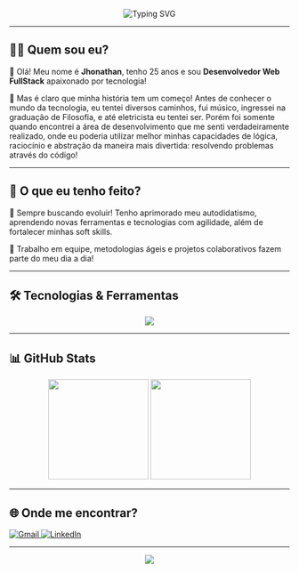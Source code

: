 <p align="center">
  <img src="https://readme-typing-svg.demolab.com?font=Fira+Code&size=28&pause=1000&color=F7DF1E&center=true&vCenter=true&width=900&lines=Seja+bem-vindo+ao+meu+perfil!;Desenvolvedor+Web+FullStack+%F0%9F%92%BB;JavaScript+%7C+Ruby+%7C+TypeScript+%7C+React+%7C+Node.js" alt="Typing SVG" />
</p>

---

## 👨‍💻 Quem sou eu?

<div id="perfil" align="left">
  <p>👋 Olá! Meu nome é <b>Jhonathan</b>, tenho 25 anos e sou <b>Desenvolvedor Web FullStack</b> apaixonado por tecnologia!</p>
  <p>🎸 Mas é claro que minha história tem um começo! Antes de conhecer o mundo da tecnologia, eu tentei diversos caminhos, fui músico, ingressei na graduação de Filosofia, e até eletricista eu tentei ser. Porém foi somente quando encontrei a área de desenvolvimento que me senti verdadeiramente realizado, onde eu poderia utilizar melhor minhas capacidades de lógica, raciocínio e abstração da maneira mais divertida: resolvendo problemas através do código!</p>
</div>

---

## 🚀 O que eu tenho feito?

<div align="left">
  <p>🧠 Sempre buscando evoluir! Tenho aprimorado meu autodidatismo, aprendendo novas ferramentas e tecnologias com agilidade, além de fortalecer minhas soft skills.</p>
  <p>🤝 Trabalho em equipe, metodologias ágeis e projetos colaborativos fazem parte do meu dia a dia!</p>
</div>

---

## 🛠️ Tecnologias & Ferramentas

<div align="center">
  <img src="https://skillicons.dev/icons?i=js,ts,ruby,rails,react,reactnative,nodejs,html,css,postgres,mongodb,prisma,jest,nestjs,express,postman,linux,vercel,render,swagger,insomnia,notion,trello,eslint,prettier,vite,npm,axios,babel" />
</div>

---

## 📊 GitHub Stats

<div align="center">
  <img height="180em" src="https://github-readme-stats.vercel.app/api?username=csjhonathan&show_icons=true&theme=dracula&include_all_commits=true&count_private=true"/>
  <img height="180em" src="https://github-readme-stats.vercel.app/api/top-langs/?username=csjhonathan&layout=compact&langs_count=7&theme=dracula"/>
</div>

---

## 🌐 Onde me encontrar?

<p align="left">
  <a href="mailto:jhonathancarv.s@gmail.com">
    <img src="https://img.shields.io/badge/Gmail-D14836?style=for-the-badge&logo=gmail&logoColor=white" alt="Gmail"/>
  </a>
  <a href="https://www.linkedin.com/in/jhonathancarv-s/">
    <img src="https://img.shields.io/badge/LinkedIn-0077B5?style=for-the-badge&logo=linkedin&logoColor=white" alt="LinkedIn"/>
  </a>
</p>

---

<p align="center">
  <img src="https://capsule-render.vercel.app/api?type=waving&color=F7DF1E&height=120&section=footer"/>
</p>
